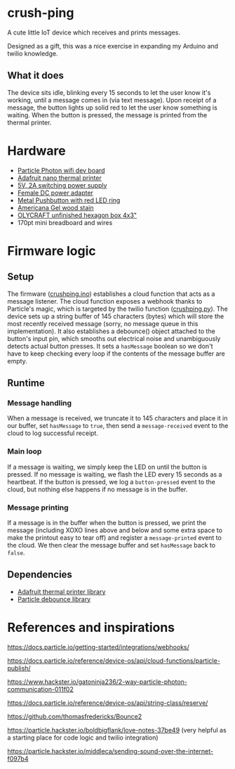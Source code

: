 # crush-ping
A cute little IoT device which receives and prints messages.

Designed as a gift, this was a nice exercise in expanding my Arduino and twilio knowledge.

## What it does
The device sits idle, blinking every 15 seconds to let the user know it's working, until a message comes in (via text message). Upon receipt of a message, the button lights up solid red to let the user know something is waiting. When the button is pressed, the message is printed from the thermal printer.

# Hardware
- [Particle Photon wifi dev board](https://store.particle.io/products/photon)
- [Adafruit nano thermal printer](https://www.adafruit.com/product/2752)
- [5V, 2A switching power supply](https://www.adafruit.com/product/276)
- [Female DC power adapter](https://www.adafruit.com/product/368)
- [Metal Pushbutton with red LED ring](https://www.adafruit.com/product/559)
- [Americana Gel wood stain](https://www.amazon.com/gp/product/B09HN96TCD)
- [OLYCRAFT unfinished hexagon box 4x3"](https://www.amazon.com/gp/product/B08HLVL9T4/)
- 170pt mini breadboard and wires

# Firmware logic
## Setup
The firmware ([crushping.ino](particle/crushping.ino)) establishes a cloud function that acts as a message listener. The cloud function exposes a webhook thanks to Particle's magic, which is targeted by the twilio function ([crushping.py](twilio/crushping.py)). The device sets up a string buffer of 145 characters (bytes) which will store the most recently received message (sorry, no message queue in this implementation). It also establishes a debounce() object attached to the button's input pin, which smooths out electrical noise and unambiguously detects actual button presses. It sets a `hasMessage` boolean so we don't have to keep checking every loop if the contents of the message buffer are empty.
## Runtime
### Message handling
When a message is received, we truncate it to 145 characters and place it in our buffer, set `hasMessage` to `true`, then send a `message-received` event to the cloud to log successful receipt. 
### Main loop
If a message is waiting, we simply keep the LED on until the button is pressed. If no message is waiting, we flash the LED every 15 seconds as a heartbeat. If the button is pressed, we log a `button-pressed` event to the cloud, but nothing else happens if no message is in the buffer.
### Message printing
If a message is in the buffer when the button is pressed, we print the message (including XOXO lines above and below and some extra space to make the printout easy to tear off) and register a `message-printed` event to the cloud. We then clear the message buffer and set `hasMessage` back to `false`.
## Dependencies
- [Adafruit thermal printer library](https://github.com/adafruit/Adafruit-Thermal-Printer-Library)
- [Particle debounce library](https://docs.particle.io/reference/device-os/libraries/d/Debounce/)

# References and inspirations
https://docs.particle.io/getting-started/integrations/webhooks/

https://docs.particle.io/reference/device-os/api/cloud-functions/particle-publish/

https://www.hackster.io/gatoninja236/2-way-particle-photon-communication-011f02

https://docs.particle.io/reference/device-os/api/string-class/reserve/

https://github.com/thomasfredericks/Bounce2

https://particle.hackster.io/boldbigflank/love-notes-37be49 (very helpful as a starting place for code logic and twilio integration)

https://particle.hackster.io/middleca/sending-sound-over-the-internet-f097b4

